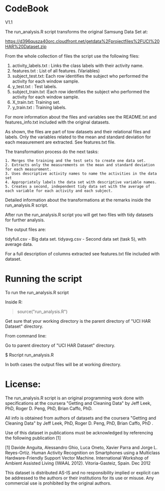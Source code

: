 CodeBook
============
V1.1



The run_analysis.R script transforms the original Samsung Data Set at:

https://d396qusza40orc.cloudfront.net/getdata%2Fprojectfiles%2FUCI%20HAR%20Dataset.zip


From the whole collection of files the script use the following files:


1. activity_labels.txt : Links the class labels with their activity name.
2. features.txt : List of all features. (Variables)
3. subject_test.txt: Each row identifies the subject who performed the activity for each window sample.
5. y_test.txt : Test labels.
6. subject_train.txt :Each row identifies the subject who performed the activity for each window sample.
7. X_train.txt: Training set.
8. y_train.txt : Training labels.

For more information about the files and variables see the README.txt and features_info.txt included with the original datasets.

As shown, the files are part of tow datasets and their relational files and labels. Only the variables related to the mean and standard deviation for each measurement are extracted. See features.txt file.


The transformation process do the next tasks:


    1. Merges the training and the test sets to create one data set.
    2. Extracts only the measurements on the mean and standard deviation for each measurement. 
    3. Uses descriptive activity names to name the activities in the data set
    4. Appropriately labels the data set with descriptive variable names. 
    5. Creates a second, independent tidy data set with the average of each variable for each activity and each subject. 


Detailed information about the transformations at the remarks inside the run_analysis.R script.

After run the run_analysis.R script you will get two files with tidy datasets for further analysis.

The output files are:

tidyfull.csv - Big data set.
tidyavg.csv -  Second data set (task 5), with average data.


For a full description of columns extracted see features.txt file included with dataset.

Running the script
==================
To run the run_analysis.R script

Inside R:


> source("run_analysis.R")

Get sure that your working directory is the parent directory of "UCI HAR Dataset" directory.

From command line:

Go to parent directory of "UCI HAR Dataset" directory.

$ Rscript run_analysis.R

In both cases the output files will be at working directory.


License:
========
The run_analysis.R script is an original programming work done with specifications at the coursera "Getting and Cleaning Data"
by Jeff Leek, PhD, Roger D. Peng, PhD, Brian Caffo, PhD.

All info is obtained from authors of datasets and the coursera "Getting and Cleaning Data"
by Jeff Leek, PhD, Roger D. Peng, PhD, Brian Caffo, PhD .

Use of this dataset in publications must be acknowledged by referencing the following publication [1] 

[1] Davide Anguita, Alessandro Ghio, Luca Oneto, Xavier Parra and Jorge L. Reyes-Ortiz. Human Activity Recognition on Smartphones using a Multiclass Hardware-Friendly Support Vector Machine. International Workshop of Ambient Assisted Living (IWAAL 2012). Vitoria-Gasteiz, Spain. Dec 2012

This dataset is distributed AS-IS and no responsibility implied or explicit can be addressed to the authors or their institutions for its use or misuse. Any commercial use is prohibited by the original authors.


